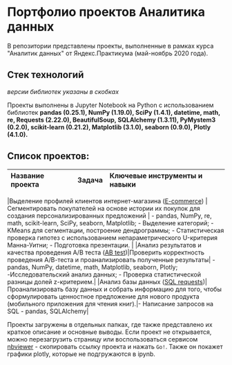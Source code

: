 # Портфолио проектов Аналитика данных
В репозитории представлены проекты, выполненные в рамках курса "Аналитик данных" от Яндекс.Практикума (май-ноябрь 2020 года).

## Стек технологий

*версии библиотек указаны в скобках*

Проекты выполнены в Jupyter Notebook на Python с использованием библиотек **pandas (0.25.1), NumPy (1.19.0), SciPy (1.4.1), datetime, math, re, Requests (2.22.0), BeautifulSoup, SQLAlchemy (1.3.11), PyMystem3 (0.2.0), scikit-learn (0.21.2), Matplotlib (3.1.0), seaborn (0.9.0), Plotly (4.1.0).**

## Список проектов:
| Название проекта | Задача | Ключевые инструменты и навыки |
| :-------- |:--------|:----------------|

|Выделение профилей клиентов интернет-магазина ([E-commerce](https://github.com/orlevap/My_projects/tree/master/E-commerce)) | Сегментировать покупателей на основе истории их покупок для создания персонализированных предложений  | - pandas, NumPy, re, math, scikit-learn, SciPy, seaborn, Matplotlib;  - Выделение категорий;   - KMeans для сегментации, построение дендрограммы;  - Статистическая проверка гипотез с использованием непараметрического U-критерия Манна-Уитни;  - Подготовка презентации. |
|Анализ результатов и качества проведения А/В теста ([AB test](https://github.com/orlevap/My_projects/tree/master/AB%20test))|Проверить корректность проведения А/В-теста и проанализировать полученные результаты| - pandas, NumPy, datetime, math, Matplotlib, seaborn, Plotly;  -Исследовательский анализ данных;  - Проверка статистической разницы долей z-критерием.|
|Анализ базы данных ([SQL requests](https://github.com/orlevap/My_projects/tree/master/SQL%20requests))| Проанализировать базу данных и собрать информацию для того, чтобы сформулировать ценностное предложение для нового продукта (мобильного приложения для чтения книг).|- Написание запросов на SQL  - pandas, SQLAlchemy|

Проекты загружены в отдельных папках, где также представлено их краткое описание и основные выводы. Если проект не открывается, можно перезагрузить страницу или воспользоваться сервисом [nbviewer](https://nbviewer.jupyter.org/) - скопировать ссылку проекта и нажать `Go!`. Также он покажет графики plotly, которые не подгружаются в ipynb. 

